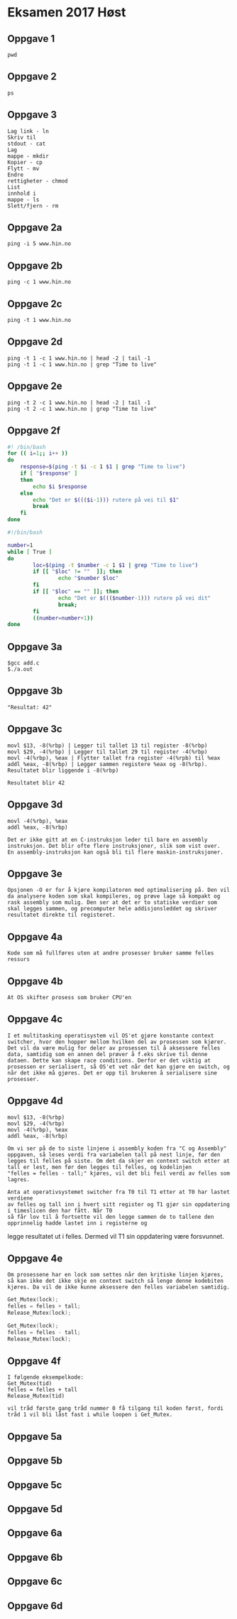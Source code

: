 # Eksamen 2017 Høst

## Oppgave 1

    pwd

## Oppgave 2

    ps

## Oppgave 3

    Lag link - ln
    Skriv til
    stdout - cat
    Lag
    mappe - mkdir
    Kopier - cp
    Flytt - mv
    Endre
    rettigheter - chmod
    List
    innhold i
    mappe - ls
    Slett/fjern - rm

## Oppgave 2a

    ping -i 5 www.hin.no

## Oppgave 2b

    ping -c 1 www.hin.no

## Oppgave 2c

    ping -t 1 www.hin.no

## Oppgave 2d

    ping -t 1 -c 1 www.hin.no | head -2 | tail -1
    ping -t 1 -c 1 www.hin.no | grep "Time to live"

## Oppgave 2e

    ping -t 2 -c 1 www.hin.no | head -2 | tail -1
    ping -t 2 -c 1 www.hin.no | grep "Time to live"

## Oppgave 2f

```bash
#! /bin/bash
for (( i=1;; i++ ))
do
    response=$(ping -t $i -c 1 $1 | grep "Time to live")
    if [ "$response" ]
    then
        echo $i $response
    else
        echo "Det er $((($i-1))) rutere på vei til $1"
        break
    fi
done
```

```bash
#!/bin/bash

number=1
while [ True ]
do
        loc=$(ping -t $number -c 1 $1 | grep "Time to live")
        if [[ "$loc" != ""  ]]; then
                echo "$number $loc"
        fi
        if [[ "$loc" == "" ]]; then
                echo "Det er $((($number-1))) rutere på vei dit"
                break;
        fi
        ((number=number+1))
done

```

## Oppgave 3a

    $gcc add.c
    $./a.out

## Oppgave 3b

    "Resultat: 42"

## Oppgave 3c

    movl $13, -8(%rbp) | Legger til tallet 13 til register -8(%rbp)
    movl $29, -4(%rbp) | Legger til tallet 29 til register -4(%rbp)
    movl -4(%rbp), %eax | Flytter tallet fra register -4(%rpb) til %eax
    addl %eax, -8(%rbp) | Legger sammen registere %eax og -8(%rbp). Resultatet blir liggende i -8(%rbp)

    Resultatet blir 42

## Oppgave 3d

    movl -4(%rbp), %eax
    addl %eax, -8(%rbp)

    Det er ikke gitt at en C-instruksjon leder til bare en assembly instruksjon. Det blir ofte flere instruksjoner, slik som vist over.
    En assembly-instruksjon kan også bli til flere maskin-instruksjoner.

## Oppgave 3e

    Opsjonen -O er for å kjøre kompilatoren med optimalisering på. Den vil da analysere koden som skal kompileres, og prøve lage så kompakt og rask assembly som mulig. Den ser at det er to statiske verdier som skal legges sammen, og precomputer hele addisjonsleddet og skriver resultatet direkte til registeret.

## Oppgave 4a

    Kode som må fullføres uten at andre prosesser bruker samme felles ressurs

## Oppgave 4b

    At OS skifter prosess som bruker CPU'en

## Oppgave 4c

    I et multitasking operatisystem vil OS'et gjøre konstante context switcher, hvor den hopper mellom hvilken del av prosessen som kjører.
    Det vil da være mulig for deler av prosessen til å aksessere felles data, samtidig som en annen del prøver å f.eks skrive til denne dataen. Dette kan skape race conditions. Derfor er det viktig at prosessen er serialisert, så OS'et vet når det kan gjøre en switch, og når det ikke må gjøres. Det er opp til brukeren å serialisere sine prosesser.

## Oppgave 4d

    movl $13, -8(%rbp)
    movl $29, -4(%rbp)
    movl -4(%rbp), %eax
    addl %eax, -8(%rbp)

    Om vi ser på de to siste linjene i assembly koden fra "C og Assembly" oppgaven, så leses verdi fra variabelen tall på nest linje, før den legges til felles på siste. Om det da skjer en context switch etter at tall er lest, men før den legges til felles, og kodelinjen
    "felles = felles - tall;" kjøres, vil det bli feil verdi av felles som lagres.

    Anta at operativsystemet switcher fra T0 til T1 etter at T0 har lastet verdiene
    av felles og tall inn i hvert sitt register og T1 gjør sin oppdatering i timeslicen den har fått. Når T0
    så får lov til å fortsette vil den legge sammen de to tallene den opprinnelig hadde lastet inn i registerne og

legge resultatet ut i felles. Dermed vil T1 sin oppdatering være forsvunnet.

## Oppgave 4e

    Om prosessene har en lock som settes når den kritiske linjen kjøres,
    så kan ikke det ikke skje en context switch så lenge denne kodebiten kjøres. Da vil de ikke kunne aksessere den felles variabelen samtidig.

```C
Get_Mutex(lock);
felles = felles + tall;
Release_Mutex(lock);

Get_Mutex(lock);
felles = felles - tall;
Release_Mutex(lock);
```

## Oppgave 4f

    I følgende eksempelkode:
    Get_Mutex(tid)
    felles = felles + tall
    Release_Mutex(tid)

    vil tråd første gang tråd nummer 0 få tilgang til koden først, fordi tråd 1 vil bli låst fast i while loopen i Get_Mutex.

## Oppgave 5a

## Oppgave 5b

## Oppgave 5c

## Oppgave 5d

## Oppgave 6a

## Oppgave 6b

## Oppgave 6c

## Oppgave 6d
